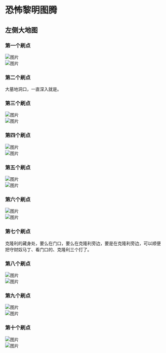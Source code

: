 # 恐怖黎明图腾
## 左侧大地图

### 第一个刷点
![图片](./img/zuocedaditu/pic-01.png)  
![图片](./img/zuocedaditu/pic-02.png)

### 第二个刷点
大墓地洞口，一直深入就是。

### 第三个刷点
![图片](./img/zuocedaditu/pic-16.png)  
![图片](./img/zuocedaditu/pic-15.png)

### 第四个刷点
![图片](./img/zuocedaditu/pic-03.png)  
![图片](./img/zuocedaditu/pic-04.png)

### 第五个刷点
![图片](./img/zuocedaditu/pic-05.png)  
![图片](./img/zuocedaditu/pic-06.png)

### 第六个刷点
![图片](./img/zuocedaditu/pic-08.png)  
![图片](./img/zuocedaditu/pic-07.png)

### 第七个刷点
克隆利的藏身处，要么在门口，要么在克隆利旁边，要是在克隆利旁边，可以顺便把守财奴马丁、看门口的、克隆利三个打了。

### 第八个刷点
![图片](./img/zuocedaditu/pic-10.png)  
![图片](./img/zuocedaditu/pic-09.png)

### 第九个刷点
![图片](./img/zuocedaditu/pic-12.png)  
![图片](./img/zuocedaditu/pic-11.png)

### 第十个刷点
![图片](./img/zuocedaditu/pic-14.png)  
![图片](./img/zuocedaditu/pic-13.png)